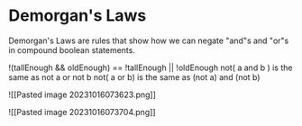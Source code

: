 # Demorgan's Laws
Demorgan's Laws are rules that show how we can negate "and"s and "or"s in compound boolean statements.

!(tallEnough && oldEnough) == !tallEnough || !oldEnough
not( a and b ) is the same as not a or not b 
not( a or b) is the same as (not a) and (not b)

![[Pasted image 20231016073623.png]]

![[Pasted image 20231016073704.png]]


